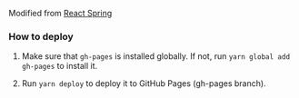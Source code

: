 Modified from [React Spring](https://react-spring.io/)

### How to deploy

1. Make sure that `gh-pages` is installed globally. If not, run `yarn global add gh-pages` to install it.

2. Run `yarn deploy` to deploy it to GitHub Pages (gh-pages branch).